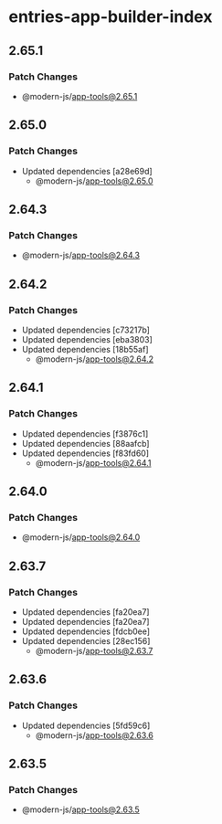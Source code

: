 # entries-app-builder-index

## 2.65.1

### Patch Changes

- @modern-js/app-tools@2.65.1

## 2.65.0

### Patch Changes

- Updated dependencies [a28e69d]
  - @modern-js/app-tools@2.65.0

## 2.64.3

### Patch Changes

- @modern-js/app-tools@2.64.3

## 2.64.2

### Patch Changes

- Updated dependencies [c73217b]
- Updated dependencies [eba3803]
- Updated dependencies [18b55af]
  - @modern-js/app-tools@2.64.2

## 2.64.1

### Patch Changes

- Updated dependencies [f3876c1]
- Updated dependencies [88aafcb]
- Updated dependencies [f83fd60]
  - @modern-js/app-tools@2.64.1

## 2.64.0

### Patch Changes

- @modern-js/app-tools@2.64.0

## 2.63.7

### Patch Changes

- Updated dependencies [fa20ea7]
- Updated dependencies [fa20ea7]
- Updated dependencies [fdcb0ee]
- Updated dependencies [28ec156]
  - @modern-js/app-tools@2.63.7

## 2.63.6

### Patch Changes

- Updated dependencies [5fd59c6]
  - @modern-js/app-tools@2.63.6

## 2.63.5

### Patch Changes

- @modern-js/app-tools@2.63.5

